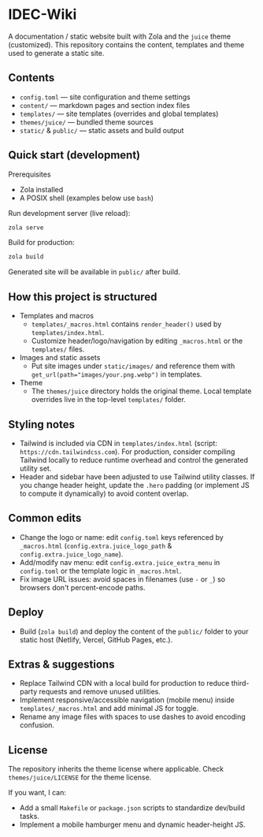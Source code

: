 # IDEC-Wiki

A documentation / static website built with Zola and the `juice` theme (customized). This repository contains the content, templates and theme used to generate a static site.

## Contents

- `config.toml` — site configuration and theme settings
- `content/` — markdown pages and section index files
- `templates/` — site templates (overrides and global templates)
- `themes/juice/` — bundled theme sources
- `static/` & `public/` — static assets and build output

## Quick start (development)

Prerequisites

- Zola installed
- A POSIX shell (examples below use `bash`)

Run development server (live reload):

```bash
zola serve
```

Build for production:

```bash
zola build
```

Generated site will be available in `public/` after build.

## How this project is structured

- Templates and macros
  - `templates/_macros.html` contains `render_header()` used by `templates/index.html`.
  - Customize header/logo/navigation by editing `_macros.html` or the `templates/` files.
- Images and static assets
  - Put site images under `static/images/` and reference them with `get_url(path="images/your.png.webp")` in templates.
- Theme
  - The `themes/juice` directory holds the original theme. Local template overrides live in the top-level `templates/` folder.

## Styling notes

- Tailwind is included via CDN in `templates/index.html` (script: `https://cdn.tailwindcss.com`). For production, consider compiling Tailwind locally to reduce runtime overhead and control the generated utility set.
- Header and sidebar have been adjusted to use Tailwind utility classes. If you change header height, update the `.hero` padding (or implement JS to compute it dynamically) to avoid content overlap.

## Common edits

- Change the logo or name: edit `config.toml` keys referenced by `_macros.html` (`config.extra.juice_logo_path` & `config.extra.juice_logo_name`).
- Add/modify nav menu: edit `config.extra.juice_extra_menu` in `config.toml` or the template logic in `_macros.html`.
- Fix image URL issues: avoid spaces in filenames (use `-` or `_`) so browsers don't percent-encode paths.

## Deploy

- Build (`zola build`) and deploy the content of the `public/` folder to your static host (Netlify, Vercel, GitHub Pages, etc.).

## Extras & suggestions

- Replace Tailwind CDN with a local build for production to reduce third-party requests and remove unused utilities.
- Implement responsive/accessible navigation (mobile menu) inside `templates/_macros.html` and add minimal JS for toggle.
- Rename any image files with spaces to use dashes to avoid encoding confusion.

## License

The repository inherits the theme license where applicable. Check `themes/juice/LICENSE` for the theme license.

If you want, I can:

- Add a small `Makefile` or `package.json` scripts to standardize dev/build tasks.
- Implement a mobile hamburger menu and dynamic header-height JS.
